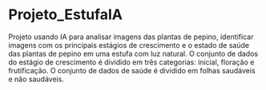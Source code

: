 # Projeto_EstufaIA
Projeto usando IA para analisar imagens das plantas de pepino, identificar imagens com os principais estágios de crescimento e o estado de saúde das plantas de pepino em uma estufa com luz natural. O conjunto de dados do estágio de crescimento é dividido em três categorias: inicial, floração e frutificação. O conjunto de dados de saúde é dividido em folhas saudáveis ​​e não saudáveis.
